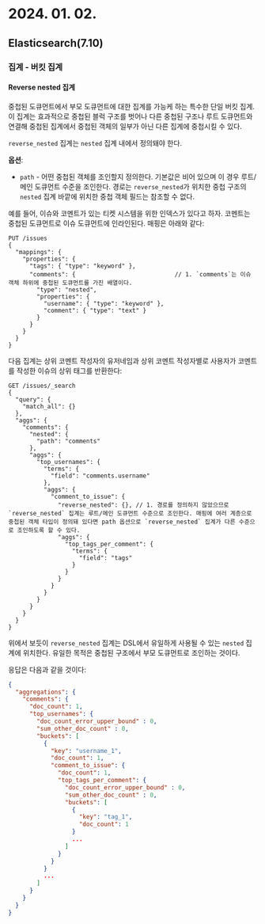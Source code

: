 # 2024. 01. 02.

## Elasticsearch(7.10)

### 집계 - 버킷 집계

#### Reverse nested 집계

중첩된 도큐먼트에서 부모 도큐먼트에 대한 집계를 가능케 하는 특수한 단일 버킷 집계. 이 집계는 효과적으로 중첩된 블럭 구조를 벗어나 다른 중첩된 구조나 루트 도큐먼트와 연결해 중첩된 집계에서 중첩된 객체의 일부가 아닌 다른 집계에 중첩시킬 수 있다.

`reverse_nested` 집계는 `nested` 집계 내에서 정의돼야 한다.

**옵션**:

- `path` - 어떤 중첩된 객체를 조인할지 정의한다. 기본값은 비어 있으며 이 경우 루트/메인 도큐먼트 수준을 조인한다. 경로는 `reverse_nested`가 위치한 중첩 구조의 `nested` 집계 바깥에 위치한 중첩 객체 필드는 참조할 수 없다.

예를 들어, 이슈와 코멘트가 있는 티켓 시스템을 위한 인덱스가 있다고 하자. 코멘트는 중첩된 도큐먼트로 이슈 도큐먼트에 인라인된다. 매핑은 아래와 같다:

```http
PUT /issues
{
  "mappings": {
    "properties": {
      "tags": { "type": "keyword" },
      "comments": {                            // 1. `comments`는 이슈 객체 하위에 중첩된 도큐먼트를 가진 배열이다.
        "type": "nested",
        "properties": {
          "username": { "type": "keyword" },
          "comment": { "type": "text" }
        }
      }
    }
  }
}
```

다음 집계는 상위 코멘트 작성자의 유저네임과 상위 코멘트 작성자별로 사용자가 코멘트를 작성한 이슈의 상위 태그를 반환한다:

```http
GET /issues/_search
{
  "query": {
    "match_all": {}
  },
  "aggs": {
    "comments": {
      "nested": {
        "path": "comments"
      },
      "aggs": {
        "top_usernames": {
          "terms": {
            "field": "comments.username"
          },
          "aggs": {
            "comment_to_issue": {
              "reverse_nested": {}, // 1. 경로를 정의하지 않았으므로 `reverse_nested` 집계는 루트/메인 도큐먼트 수준으로 조인한다. 매핑에 여러 계층으로 중첩된 객체 타입이 정의돼 있다면 path 옵션으로 `reverse_nested` 집계가 다른 수준으로 조인하도록 할 수 있다.
              "aggs": {
                "top_tags_per_comment": {
                  "terms": {
                    "field": "tags"
                  }
                }
              }
            }
          }
        }
      }
    }
  }
}
```

위에서 보듯이 `reverse_nested` 집계는 DSL에서 유일하게 사용될 수 있는 `nested` 집계에 위치한다. 유일한 목적은 중첩된 구조에서 부모 도큐먼트로 조인하는 것이다.

응답은 다음과 같을 것이다:

```json
{
  "aggregations": {
    "comments": {
      "doc_count": 1,
      "top_usernames": {
        "doc_count_error_upper_bound" : 0,
        "sum_other_doc_count" : 0,
        "buckets": [
          {
            "key": "username_1",
            "doc_count": 1,
            "comment_to_issue": {
              "doc_count": 1,
              "top_tags_per_comment": {
                "doc_count_error_upper_bound" : 0,
                "sum_other_doc_count" : 0,
                "buckets": [
                  {
                    "key": "tag_1",
                    "doc_count": 1
                  }
                  ...
                ]
              }
            }
          }
          ...
        ]
      }
    }
  }
}
```

